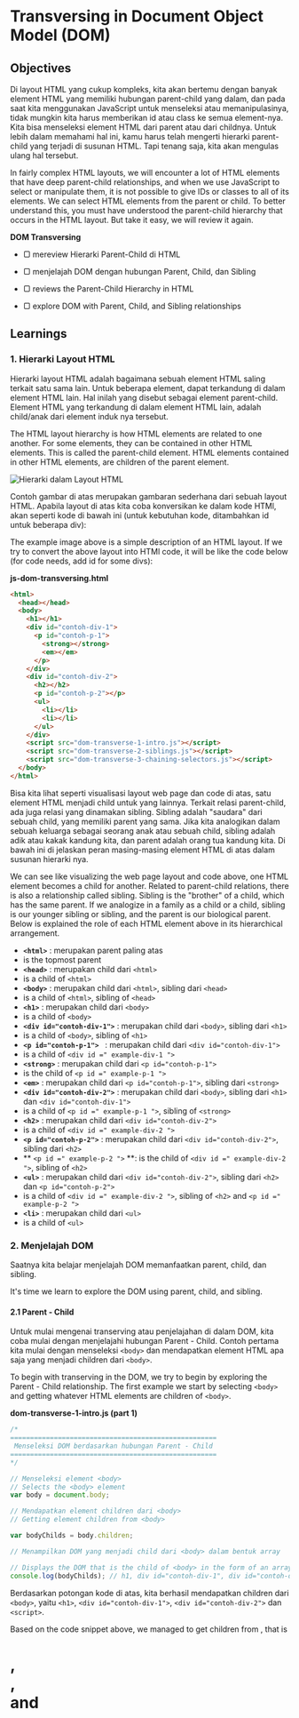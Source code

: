 # Transversing in Document Object Model (DOM)

## Objectives

Di layout HTML yang cukup kompleks, kita akan bertemu dengan banyak element HTML yang memiliki hubungan parent-child yang dalam, dan pada saat kita menggunakan JavaScript untuk menseleksi atau memanipulasinya, tidak mungkin kita harus memberikan id atau class ke semua element-nya. Kita bisa menseleksi element HTML dari parent atau dari childnya. Untuk lebih dalam memahami hal ini, kamu harus telah mengerti hierarki parent-child yang terjadi di susunan HTML. Tapi tenang saja, kita akan mengulas ulang hal tersebut.


In fairly complex HTML layouts, we will encounter a lot of HTML elements that have deep parent-child relationships, and when we use JavaScript to select or manipulate them, it is not possible to give IDs or classes to all of its elements. We can select HTML elements from the parent or child. To better understand this, you must have understood the parent-child hierarchy that occurs in the HTML layout. But take it easy, we will review it again.

**DOM Transversing**

- ▢ mereview Hierarki Parent-Child di HTML
- ▢ menjelajah DOM dengan hubungan Parent, Child, dan Sibling


- ▢ reviews the Parent-Child Hierarchy in HTML
- ▢ explore DOM with Parent, Child, and Sibling relationships
  
## Learnings

### 1. Hierarki Layout HTML

Hierarki layout HTML adalah bagaimana sebuah element HTML saling terkait satu sama lain. Untuk beberapa element, dapat terkandung di dalam element HTML lain. Hal inilah yang disebut sebagai element parent-child. Element HTML yang terkandung di dalam element HTML lain, adalah child/anak dari element induk nya tersebut.

The HTML layout hierarchy is how HTML elements are related to one another. For some elements, they can be contained in other HTML elements. This is called the parent-child element. HTML elements contained in other HTML elements, are children of the parent element.

![Hierarki dalam Layout HTML](assets/html-hierarcy.gif)

Contoh gambar di atas merupakan gambaran sederhana dari sebuah layout HTML. Apabila layout di atas kita coba konversikan ke dalam kode HTMl, akan seperti kode di bawah ini (untuk kebutuhan kode, ditambahkan id untuk beberapa div):


The example image above is a simple description of an HTML layout. If we try to convert the above layout into HTMl code, it will be like the code below (for code needs, add id for some divs):

**js-dom-transversing.html**
```html
<html>
  <head></head>
  <body>
    <h1></h1>
    <div id="contoh-div-1">
      <p id="contoh-p-1">
        <strong></strong>
        <em></em>
      </p>
    </div>
    <div id="contoh-div-2">
      <h2></h2>
      <p id="contoh-p-2"></p>
      <ul>
        <li></li>
        <li></li>
      </ul>
    </div>
    <script src="dom-transverse-1-intro.js"></script>
    <script src="dom-transverse-2-siblings.js"></script>
    <script src="dom-transverse-3-chaining-selectors.js"></script>
  </body>
</html>
```

Bisa kita lihat seperti visualisasi layout web page dan code di atas, satu element HTML menjadi child untuk yang lainnya. Terkait relasi parent-child, ada juga relasi yang dinamakan sibling. Sibling adalah "saudara" dari sebuah child, yang memiliki parent yang sama. Jika kita analogikan dalam sebuah keluarga sebagai seorang anak atau sebuah child, sibling adalah adik atau kakak kandung kita, dan parent adalah orang tua kandung kita. Di bawah ini di jelaskan peran masing-masing element HTML di atas dalam susunan hierarki nya.


We can see like visualizing the web page layout and code above, one HTML element becomes a child for another. Related to parent-child relations, there is also a relationship called sibling. Sibling is the "brother" of a child, which has the same parent. If we analogize in a family as a child or a child, sibling is our younger sibling or sibling, and the parent is our biological parent. Below is explained the role of each HTML element above in its hierarchical arrangement.

- **`<html>`**                  : merupakan parent paling atas
- is the topmost parent
- **`<head>`**                  : merupakan child dari `<html>`
- is a child of `<html>`
- **`<body>`**                  : merupakan child dari `<html>`, sibling dari `<head>`
- is a child of `<html>`, sibling of `<head>`
- **`<h1>`**                    : merupakan child dari `<body>`
- is a child of `<body>`
- **`<div id="contoh-div-1">`** : merupakan child dari `<body>`, sibling dari `<h1>`
- is a child of `<body>`, sibling of `<h1>`
- **`<p id="contoh-p-1"> `**    : merupakan child dari `<div id="contoh-div-1">`
- is a child of `<div id =" example-div-1 ">`
- **`<strong>`**                : merupakan child dari `<p id="contoh-p-1">`
- is the child of `<p id =" example-p-1 ">`
- **`<em>`**                    : merupakan child dari `<p id="contoh-p-1">`, sibling dari `<strong>`
- **`<div id="contoh-div-2">`** : merupakan child dari `<body>`, sibling dari `<h1>` dan `<div id="contoh-div-1">`
- is a child of `<p id =" example-p-1 ">`, sibling of `<strong>`
- **`<h2>`**                    : merupakan child dari `<div id="contoh-div-2">`
- is a child of `<div id =" example-div-2 ">`
- **`<p id="contoh-p-2">`**     : merupakan child dari `<div id="contoh-div-2">`, sibling dari `<h2>`
- ** `<p id =" example-p-2 ">` **: is the child of `<div id =" example-div-2 ">`, sibling of `<h2>`
- **`<ul>`**                    : merupakan child dari `<div id="contoh-div-2">`, sibling dari `<h2>` dan `<p id="contoh-p-2">`
- is a child of `<div id =" example-div-2 ">`, sibling of `<h2>` and `<p id =" example-p-2 ">`
- **`<li>`**                    : merupakan child dari `<ul>`
- is a child of `<ul>`

### 2. Menjelajah DOM

Saatnya kita belajar menjelajah DOM memanfaatkan parent, child, dan sibling.


It's time we learn to explore the DOM using parent, child, and sibling.

#### 2.1 Parent - Child

Untuk mulai mengenai transerving atau penjelajahan di dalam DOM, kita coba mulai dengan menjelajahi hubungan Parent - Child. Contoh pertama kita mulai dengan menseleksi `<body>` dan mendapatkan element HTML apa saja yang menjadi children dari `<body>`.


To begin with transerving in the DOM, we try to begin by exploring the Parent - Child relationship. The first example we start by selecting `<body>` and getting whatever HTML elements are children of `<body>`.

**dom-transverse-1-intro.js (part 1)**
```javascript
/*
====================================================
 Menseleksi DOM berdasarkan hubungan Parent - Child
====================================================
*/

// Menseleksi element <body>
// Selects the <body> element
var body = document.body;

// Mendapatkan element children dari <body>
// Getting element children from <body>

var bodyChilds = body.children;

// Menampilkan DOM yang menjadi child dari <body> dalam bentuk array

// Displays the DOM that is the child of <body> in the form of an array
console.log(bodyChilds); // h1, div id="contoh-div-1", div id="contoh-div-2", scripts js
```

Berdasarkan potongan kode di atas, kita berhasil mendapatkan children dari `<body>`, yaitu `<h1>`, `<div id="contoh-div-1">`, `<div id="contoh-div-2">` dan `<script>`.


Based on the code snippet above, we managed to get children from <body>, that is <h1>, <div id = "example-div-1">, <div id = "example-div-2"> and <script>.

Sekarang coba kita update lagi kode kita untuk mendapatkan contoh penjelajahan lain.

Now let's update our code again to get another example of browsing.
**dom-transverse-1-intro.js (part 2)**
```javascript
/*
====================================================
 Menseleksi DOM berdasarkan hubungan Parent - Child
 Selecting DOM based on the Parent - Child relationship
====================================================
*/

// Menseleksi element <body>
// Selects the <body> element
var body = document.body;

// Mendapatkan element children dari <body>
// Getting element children from <body>
var bodyChilds = body.children;

// Menampilkan DOM yang menjadi child dari <body> dalam bentuk array
// Displays the DOM that is the child of <body> in the form of an array
console.log(bodyChilds);

// Menseleksi element <div id="contoh-div-1">
// Select element <div id = "example-div-1">
var contohDiv1 = document.getElementById('contoh-div-1');

// Mendapatkan element children dari <div id="contoh-div-1"> dalam bentuk array
// get the children element of <div id = "example-div-1"> in the form of an array
var contohDiv1Childs = contohDiv1.children;

// Mendapatkan child pertama dari <div id="contoh-div-1">
// get the first child from <div id = "example-div-1">
var contohDiv1FirstChild = contohDiv1Childs[0];
console.log(contohDiv1FirstChild); // <p id="contoh-p-1">...</p>

// Note: Walaupun children mungkin hanya 1 element, tetap tertampung dalam array!

// Note: Even though children may have only one element, they are still contained in an array!
```

Disini kita mencoba mengakses salah satu children dan menambilkannya ke console sebagai HTML element, dengan menakses index dari array children yang sesuai. Ingat, setiap kita menggunakan `.children`, kita pasti mendapatkan nilai berupa array yang berisikan berbagai HTML elements.


Here we try to access one of the children and bring it to the console as an HTML element, by accessing the index of the appropriate array of children. Remember, every time we use `.children`, we must get an array value containing various HTML elements.

Bagaimana mengakses semua nilai dari children? Kita tinggal menggunakan looping seperti contoh berikut:


How to access all values ​​of children? We just need to use looping like the following example:

**dom-transverse-1-intro.js (part 3)**
```javascript
/*
====================================================
 Menseleksi DOM berdasarkan hubungan Parent - Child
 Selecting DOM based on the Parent - Child relationship
====================================================
*/

// Menseleksi element <body>
// Selects the <body> element
var body = document.body;

// Mendapatkan element children dari <body>
// Getting element children from <body>
var bodyChilds = body.children;

// Menampilkan DOM yang menjadi child dari <body> dalam bentuk array
// Displays the DOM that is the child of <body> in the form of an array
console.log(bodyChilds);

// Menseleksi element <div id="contoh-div-1">
// Select element <div id = "example-div-1">

var contohDiv1 = document.getElementById('contoh-div-1');

// Mendapatkan element children dari <div id="contoh-div-1"> dalam bentuk array
// get the children element of <div id = "example-div-1"> in the form of an array
var contohDiv1Childs = contohDiv1.children;

// Mendapatkan child pertama dari <div id="contoh-div-1">
// get the first child from <div id = "example-div-1">
var contohDiv1FirstChild = contohDiv1Childs[0];
console.log(contohDiv1FirstChild); // <p id="contoh-p-1">...</p>

// Note: Walaupun children mungkin hanya 1 element, tetap tertampung dalam array!
// Note: Even though children may have only one element, they are still contained in an array!

// Menseleksi element <div id="contoh-div-2">
// Select element <div id = "example-div-2">
var contohDiv2 = document.getElementById('contoh-div-2');

// Mendapatkan element children dari <div id="contoh-div-2"> dalam bentuk array
// get the children element of <div id = "example-div-2"> in the form of an array
var contohDiv2Childs = contohDiv2.children;

for(var n = 0; n < contohDiv2Childs.length; n++) {
  var contohDiv2NthChild = contohDiv2Childs[n];
  console.log(contohDiv2NthChild);
}
```

Kamu berhasil mendapatkan seluruh children dari `<div id="contoh-div-2">` dengan looping!

Dari awal kita mencoba mengakses children dari parent nya. Bagaimana dengan mengakses parent melalui child nya? tentu bisa!


You managed to get all the children from `<div id =" example-div-2 ">` by looping!

From the start we tried to access children from their parents. How about accessing the parent through its child? certainly can!

**dom-transverse-1-intro.js (part 4)**
```javascript
/*
====================================================
 Menseleksi DOM berdasarkan hubungan Parent - Child
 Selecting DOM based on the Parent - Child relationship
====================================================
*/

// Menseleksi element <body>
// Selects the <body> element
var body = document.body;

// Mendapatkan element children dari <body>
// Getting element children from <body>
var bodyChilds = body.children;

// Menampilkan DOM yang menjadi child dari <body> dalam bentuk array
// Displays the DOM that is the child of <body> in the form of an array
console.log(bodyChilds);

// Menseleksi element <div id="contoh-div-1">
// Select element <div id = "example-div-1">
var contohDiv1 = document.getElementById('contoh-div-1');

// Mendapatkan element children dari <div id="contoh-div-1"> dalam bentuk array
// get the children element of <div id = "example-div-1"> in the form of an array
var contohDiv1Childs = contohDiv1.children;

// Mendapatkan child pertama dari <div id="contoh-div-1">
// get the first child from <div id = "example-div-1">
var contohDiv1FirstChild = contohDiv1Childs[0];
console.log(contohDiv1FirstChild); // <p id="contoh-p-1">...</p>

// Note: Walaupun children mungkin hanya 1 element, tetap tertampung dalam array!

// Note: Even though children may have only one element, they are still contained in an array!

// Menseleksi element <div id="contoh-div-2">
// Select element <div id = "example-div-2">
var contohDiv2 = document.getElementById('contoh-div-2');

// Mendapatkan element children dari <div id="contoh-div-2"> dalam bentuk array
// get the children element of <div id = "example-div-2"> in the form of an array
var contohDiv2Childs = contohDiv2.children;

for(var n = 0; n < contohDiv2Childs.length; n++) {
  var contohDiv2NthChild = contohDiv2Childs[n];
  console.log(contohDiv2NthChild);
}

// Menseleksi element <p id="contoh-p-1">
// Select element <div id = "example-div-2">

var contohP1 = document.getElementById('contoh-p-1');
console.log(contohP1);

var contohP1Parent = contohP1.parentNode;
console.log(contohP1Parent); // <div id="contoh-div-1">
```

Selamat! Kamu telah berhasil mengkases parent -> child dan sebaliknya, child -> parent. Kamu mulai dapat memahami cara kerja penjelajahan DOM! Saatnya kita lanjut ke relasi selanjutnya, yaitu siblings!


Congratulations! You have successfully accessed parent -> child and vice versa, child -> parent. You can begin to understand how DOM browsing works! Now is the time for us to move on to our next relationship, siblings!

#### 2.2 Siblings

Apabila sebelumnya kita mempelajari hubungan DOM sebagai parent dan child, sekarang kita akan membahas tentang hubungan antar sibling. Sibling, layaknya saudara kandung dalam analogi keluarga, merupakan DOM yang merupakan child dari parent yang sama.

Tetap menggunakan halaman HTML yang sama dengan script js yang berbeda, kita coba buat beberapa kode yang menunjukkan hubungan antar sibling.


If we previously studied DOM relations as parent and child, we will now discuss the relationship between sibling. Sibling, like siblings in a family analogy, is a DOM which is the child of the same parent.

Keep using the same HTML page with different js scripts, we try to make some code that shows the relationship between sibling.

**dom-transverse-2-siblings.js (part 1)**
```javascript
/*
=============================================
 Menseleksi DOM berdasarkan hubungan Sibling
 Select DOM based on Sibling relationships
=============================================
*/

// Menseleksi element <div id="contoh-div-1">
// Select element <div id = "example-div-1">

var contohDiv1 = document.getElementById('contoh-div-1');

// Mendapatkan sibling setelah <div id="contoh-div-1">
// Get sibling after <div id = "example-div-1">
var contohDiv1NextSibling = contohDiv1.nextElementSibling;

console.log(contohDiv1NextSibling); // <div id="contoh-div-2">...</div>
```

dengan menggunakan `.nextElementSibling`, kita bisa mendapatkan sibling yang berada setelah DOM yang kita seleksi. Selanjutnya, kita akan mencoba mendapatkan sibling yang berada sebelum DOM yang kita seleksi.


by using `.nextElementSibling`, we can get sibling that is after the DOM we selected. Next, we will try to get sibling that is before the DOM we selected.

**dom-transverse-2-siblings.js (part 2)**
```javascript
/*
=============================================
 Menseleksi DOM berdasarkan hubungan Sibling
 Select DOM based on Sibling relationships
=============================================
*/

// Menseleksi element <div id="contoh-div-1">
// Select element <div id = "example-div-1">

var contohDiv1 = document.getElementById('contoh-div-1');

// Mendapatkan sibling setelah <div id="contoh-div-1">
// Get sibling after <div id = "example-div-1">
var contohDiv1NextSibling = contohDiv1.nextElementSibling;

console.log(contohDiv1NextSibling); // <div id="contoh-div-2">...</div>

// Mendapatkan sibling sebelum <div id="contoh-div-1">
// get sibling before <div id = "example-div-1">
var contohDiv1PrevSibling = contohDiv1.previousElementSibling;

console.log(contohDiv1PrevSibling); // <h1></h1>
```

Itu saja yang penting mengenai siblings. Ingat, jika kamu mencoba mengakses sibling yang tidak ada, akan menghasilkan nilai `null`!


That's all that matters about siblings. Remember, if you try to access a sibling that doesn't exist, it will return a `null` value!

### 2.3 Menjelajah DOM lebih dalam

Sebelumnya, untuk mengakses child, parent, atau sibling kita masih mengakses element yang satu tingkat didalam, diluar, atau disebelahnya. Bagaimana jika kita ingin menjelajah element dengan tingkat yang lebih dalam? Kamu bisa menggunakan cara biasa, dengan mengakses element satu tingkat satu per satu, atau menelusurinya lebih dalam sekaligus, dengan selector beruntun atau disebut juga chaining selectors.

Previously, to access child, parent, or sibling we still access elements that are one level inside, outside, or next to them. What if we want to explore elements with a deeper level? You can use the usual method, by accessing elements one level at a time, or exploring them more deeply at once, with continuous selector or also called chaining selectors.


**dom-transverse-3-chaining-selectors.js (Part 1)**
```javascript
/*
============================
 Menseleksi DOM Lebih Dalam
 Selection DOM deeper
============================
*/

/*
1. Parent -> Child -> Child cara biasa
1. Parent -> Child -> Child cara biasa
*/

// Menseleksi element <div id="contoh-div-1">
// Select element <div id = "example-div-1">
var contohDiv1 = document.getElementById('contoh-div-1');
console.log(contohDiv1);

// Mendapatkan <p id="contoh-p-1"> di dalam <div id="contoh-div-1">
// Get <p id = "example-p-1"> inside <div id = "example-div-1">
var contohP1 = contohDiv1.children[0];
console.log(contohP1);

// Mendapatkan <strong> di dalam <p id="contoh-p-1">
// Get <strong> inside <p id = "example-p-1">
var strongElem = contohP1.children[0];
console.log(strongElem);
```

Cara ini tentu paling mudah dibaca, namun seringkali kita membutuhkan cara yang lebih cepat dan praktis, yaitu menggunakan chaining selectors!


This method is certainly the easiest to read, but often we need a faster and more practical way, using chaining selectors!

**dom-transverse-3-chaining-selectors.js (Part 2)**
```javascript
/*
============================
 Menseleksi DOM Lebih Dalam
 Selection DOM deeper
============================
*/

/*
1. Parent -> Child -> Child cara biasa
*/

// Menseleksi element <div id="contoh-div-1">
// Select element <div id = "example-div-1">

var contohDiv1 = document.getElementById('contoh-div-1');
console.log(contohDiv1);

// Mendapatkan <p id="contoh-p-1"> di dalam <div id="contoh-div-1">
// Get <p id = "example-p-1"> inside <div id = "example-div-1">
var contohP1 = contohDiv1.children[0];
console.log(contohP1);

// Mendapatkan <strong> di dalam <p id="contoh-p-1">
// Get <strong> inside <p id = "example-p-1">
var strongElem = contohP1.children[0];
console.log(strongElem);

/*
2. Parent -> Child -> Child dengan Chaining Selector
*/

// Menggunakan chaining selector atau selektor beruntun.
// Using chaining selector or streak selector.
console.log(contohDiv1.children[0].children[0]);
```

Lebih praktis dan mudah kan? Sekarang bagaimana dengan relasi siblings?

More practical and easy right? Now what about the siblings relation?

**dom-transverse-3-chaining-selectors.js (Part 3)**
```javascript
/*
============================
 Menseleksi DOM Lebih Dalam
 Selection DOM deeper
============================
*/

/*
1. Parent -> Child -> Child cara biasa
*/

// Menseleksi element <div id="contoh-div-1">
// Select element <div id = "example-div-1">
var contohDiv1 = document.getElementById('contoh-div-1');
console.log(contohDiv1);

// Mendapatkan <p id="contoh-p-1"> di dalam <div id="contoh-div-1">
// Get <p id = "example-p-1"> inside <div id = "example-div-1">
var contohP1 = contohDiv1.children[0];
console.log(contohP1);

// Mendapatkan <strong> di dalam <p id="contoh-p-1">
// Get <strong> inside <p id = "example-p-1">
var strongElem = contohP1.children[0];
console.log(strongElem);

/*
2. Parent -> Child -> Child dengan Chaining Selector
*/

// Menggunakan chaining selector atau selektor beruntun.
// Using chaining selector or streak selector.
console.log(contohDiv1.children[0].children[0]);

/*
3. Element -> previous sibling -> previous sibling cara biasa
*/

// Menseleksi element <div id="contoh-div-1">
// Select element <div id = "example-div-1">
contohDiv1 = document.getElementById('contoh-div-1');
console.log(contohDiv1);

// Mendapatkan <h1></h1> yang berada sebelum <div id="contoh-div-1">
// Get the <h1> </h1> that was before <div id = "example-div-1">
var h1Elem = contohDiv1.previousElementSibling;
console.log(h1Elem); // <h1></h1>

// Mendapatkan null, dengan mengakses previous sibling dari <h1></h1>

// Getting null, by accessing previous sibling from <h1> </h1>
var justNull = h1Elem.previousElementSibling;
console.log(justNull); // null
```

Lalu, lanjut dengan cara method selectors untuk siblings!

Then, proceed with the method selectors for siblings!

**dom-transverse-3-chaining-selectors.js (Part 4)**
```javascript
/*
============================
 Menseleksi DOM Lebih Dalam
============================
*/

/*
1. Parent -> Child -> Child cara biasa
*/

// Menseleksi element <div id="contoh-div-1">
var contohDiv1 = document.getElementById('contoh-div-1');
console.log(contohDiv1);

// Mendapatkan <p id="contoh-p-1"> di dalam <div id="contoh-div-1">
var contohP1 = contohDiv1.children[0];
console.log(contohP1);

// Mendapatkan <strong> di dalam <p id="contoh-p-1">
var strongElem = contohP1.children[0];
console.log(strongElem);

/*
2. Parent -> Child -> Child dengan Chaining Selector
*/

// Menggunakan chaining selector atau selektor beruntun.
console.log(contohDiv1.children[0].children[0]);

/*
3. Element -> previous sibling -> previous sibling cara biasa
*/

// Menseleksi element <div id="contoh-div-1">
contohDiv1 = document.getElementById('contoh-div-1');
console.log(contohDiv1);

// Mendapatkan <h1></h1> yang berada sebelum <div id="contoh-div-1">
var h1Elem = contohDiv1.previousElementSibling;
console.log(h1Elem); // <h1></h1>

// Mendapatkan null, dengan mengakses previous sibling dari <h1></h1>
var justNull = h1Elem.previousElementSibling;
console.log(justNull); // null


/*
4. Element -> previous sibling -> previous sibling dengan chaining selector
*/

// Penggunaan chaining selector
console.log(contohDiv1.previousElementSibling.previousElementSibling); // null
```

Selamat, kamu telah mampu menjelajah DOM! Kamu bisa memanfaatkan ilmu ini untuk membuat aplikasi web yang sangat interaktif! :tada:


Congratulations, you have been able to explore the DOM! You can use this knowledge to create highly interactive web applications! : tada: